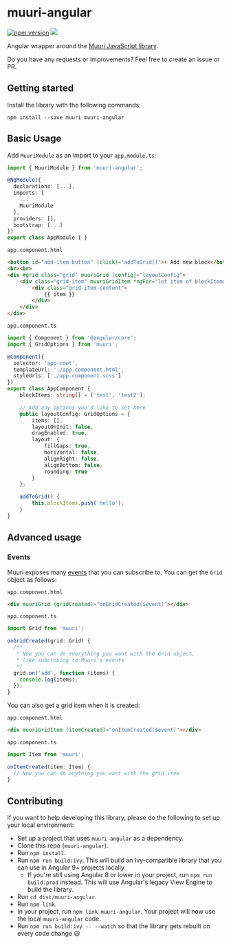 # muuri-angular

[![npm version](https://badge.fury.io/js/muuri-angular.svg)](https://badge.fury.io/js/muuri-angular) ![](https://github.com/dennisameling/muuri-angular/workflows/Angular%20library/badge.svg)

Angular wrapper around the [Muuri JavaScript library](https://github.com/haltu/muuri).

Do you have any requests or improvements? Feel free to create an issue or PR.

## Getting started

Install the library with the following commands:

`npm install --save muuri muuri-angular`

## Basic Usage

Add `MuuriModule` as an import to your `app.module.ts`:

```TypeScript
import { MuuriModule } from 'muuri-angular';

@NgModule({
  declarations: [...],
  imports: [
    ...
    MuuriModule
  ],
  providers: [],
  bootstrap: [...]
})
export class AppModule { }
```

`app.component.html`

```HTML
<button id="add-item-button" (click)="addToGrid()">+ Add new block</button>
<br><br>
<div #grid class="grid" muuriGrid [config]="layoutConfig">
    <div class="grid-item" muuriGridItem *ngFor="let item of blockItems">
        <div class="grid-item-content">
            {{ item }}
        </div>
    </div>
</div>
```

`app.component.ts`

```TypeScript
import { Component } from '@angular/core';
import { GridOptions } from 'muuri';

@Component({
  selector: 'app-root',
  templateUrl: './app.component.html',
  styleUrls: ['./app.component.scss']
})
export class AppComponent {
    blockItems: string[] = ['test', 'test2'];

    // Add any options you'd like to set here
    public layoutConfig: GridOptions = {
        items: [],
        layoutOnInit: false,
        dragEnabled: true,
        layout: {
            fillGaps: true,
            horizontal: false,
            alignRight: false,
            alignBottom: false,
            rounding: true
        }
    };

    addToGrid() {
        this.blockItems.push('hello');
    }
}
```

## Advanced usage

### Events

Muuri exposes many [events](https://github.com/haltu/muuri#grid-events) that you can subscribe to. You can get the `Grid` object as follows:

`app.component.html`

```HTML
<div muuriGrid (gridCreated)="onGridCreated($event)"></div>
```

`app.component.ts`

```TypeScript
import Grid from 'muuri';

onGridCreated(grid: Grid) {
  /**
   * Now you can do everything you want with the Grid object,
   * like subcribing to Muuri's events
   */
  grid.on('add', function (items) {
    console.log(items);
  });
}
```

You can also get a grid item when it is created:

`app.component.html`

```HTML
<div muuriGridItem (itemCreated)="onItemCreated($event)"></div>
```

`app.component.ts`

```TypeScript
import Item from 'muuri';

onItemCreated(item: Item) {
  // Now you can do anything you want with the grid item
}
```

## Contributing
If you want to help developing this library, please do the following to set up your local environment:
- Set up a project that uses `muuri-angular` as a dependency.
- Clone this repo (`muuri-angular`).
- Run `npm install`.
- Run `npm run build:ivy`. This will build an Ivy-compatible library that you can use in Angular 9+ projects locally.
  - If you're still using Angular 8 or lower in your project, run `npm run build:prod` instead. This will use Angular's legacy View Engine to build the library.
- Run `cd dist/muuri-angular`.
- Run `npm link`.
- In your project, run `npm link muuri-angular`. Your project will now use the local `muuri-angular` code.
- Run `npm run build:ivy -- --watch` so that the library gets rebuilt on every code change 😃

